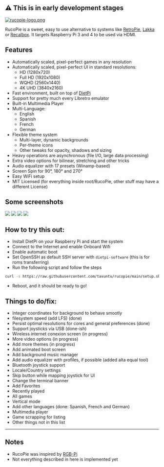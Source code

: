 :warning: This is in early development stages
---

[![rucopie-logo.png](https://i.postimg.cc/MTH5RYVR/rucopie-logo.png)](https://postimg.cc/xJrLVMsT)

RucoPie is a sweet, easy to use alternative to systems like [RetroPie](https://retropie.org.uk/), [Lakka](https://www.lakka.tv/) or [Recalbox](https://www.recalbox.com/). It targets Raspberry Pi 3 and 4 to be used via HDMI.

## Features

* Automatically scaled, pixel-perfect games in any resolution
* Automatically scaled, pixel-perfect UI in standard resolutions:
  * HD (1280x720)
  * Full HD (1920x1080)
  * WQHD (2560x1440)
  * 4K UHD (3840x2160)
* Fast environment, built on top of [DietPi](https://dietpi.com/)
* Support for pretty much every Libretro emulator
* Built-in Multimedia Player
* Multi-Language:
  * English
  * Spanish
  * French
  * German
* Flexible theme system
  * Multi-layer, dynamic backgrounds
  * Per-theme icons
  * Other tweaks for opacity, shadows and sizing
* Heavy operations are asynchronous (file I/O, large data processing)
* Extra video options for bilinear, stretching and other tricks
* Audio equalizer with 17 presets (Winamp-based)
* Screen Spin for 90°, 180° and 270°
* Easy WiFi setup
* MIT Licensed (for everything inside root/RucoPie, other stuff may have a different License)

## Some screenshots

![](https://i.postimg.cc/NGk8Yjp8/screenshot-1620085835.png)
![](https://i.postimg.cc/28jQ5NKs/screenshot-1620085841.png)
![](https://i.postimg.cc/Wb9MFfRh/screenshot-1620085851.png)
![](https://i.postimg.cc/sgv5p9yK/screenshot-1620085931.png)

## How to try this out:

* Install DietPi on your Raspberry Pi and start the system
* Connect to the Internet and enable Onboard Wifi
* Enable automatic boot
* Set OpenSSH as default SSH server with ```dietpi-software``` (this is for roms transferring)
* Run the following script and follow the steps

```bash
curl -s https://raw.githubusercontent.com/tavuntu/rucopie/main/setup.sh | bash -s
```

* Reboot, and it should be ready to go!

## Things to do/fix:

* Integer coordinates for background to behave smootly
* filesystem speed (add LFS)  (done)
* Persist optimal resolutions for cores and general preferences (done)
* Support joysticks via USB (done-ish)
* Wireless internet conexion screen (in progress)
* More video options (in progress)
* Add more themes (in progress)
* Add animated boot screen
* Add background music manager
* Add audio equalizer with profiles, if possible (added alta equal tool)
* Bluetooth joystick support
* Locale/Country settings
* Skip button while mapping joystick for UI
* Change the terminal banner
* Add Favorites
* Recently played
* All games
* Vertical mode
* Add other languages (done: Spanish, French and German)
* Multimedia player
* Game scrapping for listing
* Other things not in this list

---

## Notes
* RucoPie was inspired by [RGB-Pi](https://www.rgb-pi.com/)
* Not everything described in here is implemented yet
